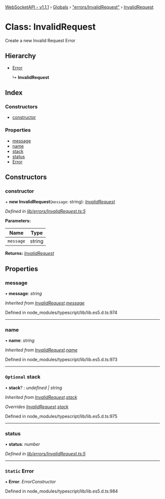 [WebSocketAPI - v1.1.1](../README.md) › [Globals](../globals.md) › ["errors/InvalidRequest"](../modules/_errors_invalidrequest_.md) › [InvalidRequest](_errors_invalidrequest_.invalidrequest.md)

# Class: InvalidRequest

Create a new Invalid Request Error

## Hierarchy

* [Error](_errors_invalidrequest_.invalidrequest.md#static-error)

  ↳ **InvalidRequest**

## Index

### Constructors

* [constructor](_errors_invalidrequest_.invalidrequest.md#constructor)

### Properties

* [message](_errors_invalidrequest_.invalidrequest.md#message)
* [name](_errors_invalidrequest_.invalidrequest.md#name)
* [stack](_errors_invalidrequest_.invalidrequest.md#optional-stack)
* [status](_errors_invalidrequest_.invalidrequest.md#status)
* [Error](_errors_invalidrequest_.invalidrequest.md#static-error)

## Constructors

###  constructor

\+ **new InvalidRequest**(`message`: string): *[InvalidRequest](_errors_invalidrequest_.invalidrequest.md)*

*Defined in [lib/errors/InvalidRequest.ts:5](https://github.com/T-Reimer/WebSocketAPI/blob/7bc0908/lib/errors/InvalidRequest.ts#L5)*

**Parameters:**

Name | Type |
------ | ------ |
`message` | string |

**Returns:** *[InvalidRequest](_errors_invalidrequest_.invalidrequest.md)*

## Properties

###  message

• **message**: *string*

*Inherited from [InvalidRequest](_errors_invalidrequest_.invalidrequest.md).[message](_errors_invalidrequest_.invalidrequest.md#message)*

Defined in node_modules/typescript/lib/lib.es5.d.ts:974

___

###  name

• **name**: *string*

*Inherited from [InvalidRequest](_errors_invalidrequest_.invalidrequest.md).[name](_errors_invalidrequest_.invalidrequest.md#name)*

Defined in node_modules/typescript/lib/lib.es5.d.ts:973

___

### `Optional` stack

• **stack**? : *undefined | string*

*Inherited from [InvalidRequest](_errors_invalidrequest_.invalidrequest.md).[stack](_errors_invalidrequest_.invalidrequest.md#optional-stack)*

*Overrides [InvalidRequest](_errors_invalidrequest_.invalidrequest.md).[stack](_errors_invalidrequest_.invalidrequest.md#optional-stack)*

Defined in node_modules/typescript/lib/lib.es5.d.ts:975

___

###  status

• **status**: *number*

*Defined in [lib/errors/InvalidRequest.ts:5](https://github.com/T-Reimer/WebSocketAPI/blob/7bc0908/lib/errors/InvalidRequest.ts#L5)*

___

### `Static` Error

▪ **Error**: *ErrorConstructor*

Defined in node_modules/typescript/lib/lib.es5.d.ts:984
